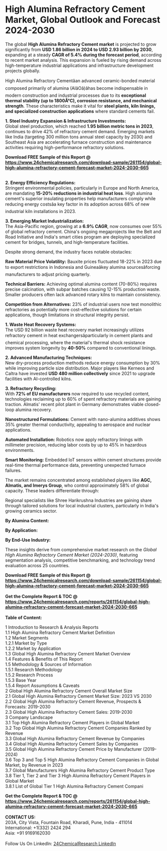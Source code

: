 <h1>High Alumina Refractory Cement Market, Global Outlook and Forecast 2024-2030</h1><p>The global <strong>High Alumina Refractory Cement market</strong> is projected to grow significantly from <strong>USD 1.86 billion in 2024 to USD 2.93 billion by 2030</strong>, expanding at a steady <strong>CAGR of 5.4% during the forecast period</strong>, according to recent market analysis. This expansion is fueled by rising demand across high-temperature industrial applications and infrastructure development projects globally.</p><p>High Alumina Refractory Cementâan advanced ceramic-bonded material composed primarily of alumina (AlâOâ)âhas become indispensable in modern construction and industrial processes due to its <strong>exceptional thermal stability (up to 1800Â°C), corrosion resistance, and mechanical strength</strong>. These characteristics make it vital for <strong>steel plants, kiln linings, and specialized construction applications</strong> where standard cements fail.</p><p><strong>1. Steel Industry Expansion &amp; Infrastructure Investments:</strong><br>
Global steel production, which reached <strong>1.95 billion metric tons in 2023</strong>, continues to drive 42% of refractory cement demand. Emerging markets like India (targeting 300 million tons annual steel capacity by 2030) and Southeast Asia are accelerating furnace construction and maintenance activities requiring high-performance refractory solutions.</p><div><b>Download FREE Sample of this Report @ 
            <a href="https://www.24chemicalresearch.com/download-sample/261154/global-high-alumina-refractory-cement-forecast-market-2024-2030-665">
            https://www.24chemicalresearch.com/download-sample/261154/global-high-alumina-refractory-cement-forecast-market-2024-2030-665</a></b></div><br><p><strong>2. Energy Efficiency Regulations:</strong><br>
Stringent environmental policies, particularly in Europe and North America, are mandating <strong>15-20% reductions in industrial heat loss</strong>. High alumina cement's superior insulating properties help manufacturers comply while reducing energy costsâa key factor in its adoption across 68% of new industrial kiln installations in 2023.</p><p><strong>3. Emerging Market Industrialization:</strong><br>
The Asia-Pacific region, growing at a <strong>6.9% CAGR</strong>, now consumes over 55% of global refractory cement. China's ongoing megaprojects like the Belt and Road Initiative and India's smart cities program are deploying specialized cement for bridges, tunnels, and high-temperature facilities.</p><p>Despite strong demand, the industry faces notable obstacles:</p><p><strong>Raw Material Price Volatility:</strong> Bauxite prices fluctuated 18-22% in 2023 due to export restrictions in Indonesia and Guineaâkey alumina sourcesâforcing manufacturers to adjust pricing quarterly.</p><p><strong>Technical Barriers:</strong> Achieving optimal alumina content (70-80%) requires precise calcination, with subpar batches causing 12-15% production waste. Smaller producers often lack advanced rotary kilns to maintain consistency.</p><p><strong>Competition from Alternatives:</strong> 23% of industrial users now test monolithic refractories as potentially more cost-effective solutions for certain applications, though limitations in structural integrity persist.</p><p><strong>1. Waste Heat Recovery Systems:</strong><br>
The USD 92 billion waste heat recovery market increasingly utilizes refractory cement in heat exchangersâparticularly in cement plants and chemical processing, where the material's thermal shock resistance improves system longevity by <strong>40-50%</strong> compared to conventional linings.</p><p><strong>2. Advanced Manufacturing Techniques:</strong><br>
New dry-process production methods reduce energy consumption by 30% while improving particle size distribution. Major players like Kerneos and Caltra have invested <strong>USD 480 million collectively</strong> since 2021 to upgrade facilities with AI-controlled kilns.</p><p><strong>3. Refractory Recycling:</strong><br>
With <strong>72% of EU manufacturers</strong> now required to use recycled content, technologies reclaiming up to 60% of spent refractory materials are gaining traction. Almatis' recent pilot plant in Germany demonstrates viable closed-loop alumina recovery.</p><p><strong>Nanostructured Formulations:</strong> Cement with nano-alumina additives shows 35% greater thermal conductivity, appealing to aerospace and nuclear applications.</p><p><strong>Automated Installation:</strong> Robotics now apply refractory linings with millimeter precision, reducing labor costs by up to 45% in hazardous environments.</p><p><strong>Smart Monitoring:</strong> Embedded IoT sensors within cement structures provide real-time thermal performance data, preventing unexpected furnace failures.</p><p>The market remains concentrated among established players like <strong>AGC, Almatis, and Imerys Group</strong>, who control approximately 58% of global capacity. These leaders differentiate through:</p><p>Regional specialists like Shree Harikrushna Industries are gaining share through tailored solutions for local industrial clusters, particularly in India's growing ceramics sector.</p><p><strong>By Alumina Content:</strong></p><p><strong>By Application:</strong></p><p><strong>By End-Use Industry:</strong></p><p>These insights derive from comprehensive market research on the <em>Global High Alumina Refractory Cement Market (2024-2030)</em>, featuring segmentation analysis, competitive benchmarking, and technology trend evaluation across 25 countries.</p><div><b>Download FREE Sample of this Report @ 
            <a href="https://www.24chemicalresearch.com/download-sample/261154/global-high-alumina-refractory-cement-forecast-market-2024-2030-665">
            https://www.24chemicalresearch.com/download-sample/261154/global-high-alumina-refractory-cement-forecast-market-2024-2030-665</a></b></div><br><div><b>Get the Complete Report & TOC @ 
            <a href="https://www.24chemicalresearch.com/reports/261154/global-high-alumina-refractory-cement-forecast-market-2024-2030-665">
            https://www.24chemicalresearch.com/reports/261154/global-high-alumina-refractory-cement-forecast-market-2024-2030-665</a></b></div><br>
            <b>Table of Content:</b><p>1 Introduction to Research & Analysis Reports<br />
    1.1 High Alumina Refractory Cement Market Definition<br />
    1.2 Market Segments<br />
        1.2.1 Market by Type<br />
        1.2.2 Market by Application<br />
    1.3 Global High Alumina Refractory Cement Market Overview<br />
    1.4 Features & Benefits of This Report<br />
    1.5 Methodology & Sources of Information<br />
        1.5.1 Research Methodology<br />
        1.5.2 Research Process<br />
        1.5.3 Base Year<br />
        1.5.4 Report Assumptions & Caveats<br />
2 Global High Alumina Refractory Cement Overall Market Size<br />
    2.1 Global High Alumina Refractory Cement Market Size: 2023 VS 2030<br />
    2.2 Global High Alumina Refractory Cement Revenue, Prospects & Forecasts: 2019-2030<br />
    2.3 Global High Alumina Refractory Cement Sales: 2019-2030<br />
3 Company Landscape<br />
    3.1 Top High Alumina Refractory Cement Players in Global Market<br />
    3.2 Top Global High Alumina Refractory Cement Companies Ranked by Revenue<br />
    3.3 Global High Alumina Refractory Cement Revenue by Companies<br />
    3.4 Global High Alumina Refractory Cement Sales by Companies<br />
    3.5 Global High Alumina Refractory Cement Price by Manufacturer (2019-2024)<br />
    3.6 Top 3 and Top 5 High Alumina Refractory Cement Companies in Global Market, by Revenue in 2023<br />
    3.7 Global Manufacturers High Alumina Refractory Cement Product Type<br />
    3.8 Tier 1, Tier 2 and Tier 3 High Alumina Refractory Cement Players in Global Market<br />
        3.8.1 List of Global Tier 1 High Alumina Refractory Cement Compani</p><div><b>Get the Complete Report & TOC @ 
            <a href="https://www.24chemicalresearch.com/reports/261154/global-high-alumina-refractory-cement-forecast-market-2024-2030-665">
            https://www.24chemicalresearch.com/reports/261154/global-high-alumina-refractory-cement-forecast-market-2024-2030-665</a></b></div><br><b>CONTACT US:</b><br>
            203A, City Vista, Fountain Road, Kharadi, Pune, India - 411014<br>
            International: +1(332) 2424 294<br>
            Asia: +91 9169162030 <br><br>
            Follow Us On LinkedIn: <a href="https://www.linkedin.com/company/24chemicalresearch/">24ChemicalResearch LinkedIn</a>
